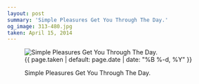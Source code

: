 ```yaml
---
layout: post
summary: 'Simple Pleasures Get You Through The Day.'
og_image: 313-480.jpg
taken: April 15, 2014
---
```


<figure class="post">
 <img alt="Simple Pleasures Get You Through The Day." sizes="(min-width: 700px) 50vw, calc(100vw - 2rem)" src="{{ site.assets_url }}/313-240.jpg" srcset="{{ site.assets_url }}/313-480.jpg 480w, {{ site.assets_url }}/313-360.jpg 360w, {{ site.assets_url }}/313-240.jpg 240w, {{ site.assets_url }}/313-120.jpg 120w"/>
 <figcaption>
  <time>
   {{ page.taken | default: page.date | date: "%B %-d, %Y" }}
  </time>
  <p>
   Simple Pleasures Get You Through The Day.
  </p>
 </figcaption>
</figure>
